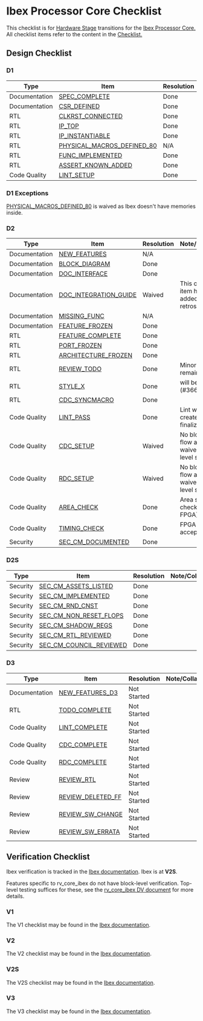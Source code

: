 # Ibex Processor Core Checklist

This checklist is for [Hardware Stage][] transitions for the [Ibex Processor Core.](../README.md)
All checklist items refer to the content in the [Checklist.](../../../../../doc/project_governance/checklist/README.md)

[Hardware Stage]: ../../../../../doc/project_governance/development_stages.md


## Design Checklist

### D1

Type          | Item                           | Resolution  | Note/Collaterals
--------------|--------------------------------|-------------|------------------
Documentation | [SPEC_COMPLETE][]              | Done        |
Documentation | [CSR_DEFINED][]                | Done        | lowRISC/ibex#307
RTL           | [CLKRST_CONNECTED][]           | Done        |
RTL           | [IP_TOP][]                     | Done        |
RTL           | [IP_INSTANTIABLE][]            | Done        |
RTL           | [PHYSICAL_MACROS_DEFINED_80][] | N/A         |
RTL           | [FUNC_IMPLEMENTED][]           | Done        |
RTL           | [ASSERT_KNOWN_ADDED][]         | Done        |
Code Quality  | [LINT_SETUP][]                 | Done        |


[SPEC_COMPLETE]:              ../../../../../doc/project_governance/checklist/README.md#spec_complete
[CSR_DEFINED]:                ../../../../../doc/project_governance/checklist/README.md#csr_defined
[CLKRST_CONNECTED]:           ../../../../../doc/project_governance/checklist/README.md#clkrst_connected
[IP_TOP]:                     ../../../../../doc/project_governance/checklist/README.md#ip_top
[IP_INSTANTIABLE]:            ../../../../../doc/project_governance/checklist/README.md#ip_instantiable
[PHYSICAL_MACROS_DEFINED_80]: ../../../../../doc/project_governance/checklist/README.md#physical_macros_defined_80
[FUNC_IMPLEMENTED]:           ../../../../../doc/project_governance/checklist/README.md#func_implemented
[ASSERT_KNOWN_ADDED]:         ../../../../../doc/project_governance/checklist/README.md#assert_known_added
[LINT_SETUP]:                 ../../../../../doc/project_governance/checklist/README.md#lint_setup

### D1 Exceptions

[PHYSICAL_MACROS_DEFINED_80][] is waived as Ibex doesn't have memories inside.

### D2

Type          | Item                      | Resolution  | Note/Collaterals
--------------|---------------------------|-------------|------------------
Documentation | [NEW_FEATURES][]          | N/A         |
Documentation | [BLOCK_DIAGRAM][]         | Done        |
Documentation | [DOC_INTERFACE][]         | Done        |
Documentation | [DOC_INTEGRATION_GUIDE][] | Waived      | This checklist item has been added retrospectively.
Documentation | [MISSING_FUNC][]          | N/A         |
Documentation | [FEATURE_FROZEN][]        | Done        |
RTL           | [FEATURE_COMPLETE][]      | Done        |
RTL           | [PORT_FROZEN][]           | Done        |
RTL           | [ARCHITECTURE_FROZEN][]   | Done        |
RTL           | [REVIEW_TODO][]           | Done        | Minor TODOs remain, waived
RTL           | [STYLE_X][]               | Done        | will be reworked (#366)
RTL           | [CDC_SYNCMACRO][]         | Done        |
Code Quality  | [LINT_PASS][]             | Done        | Lint waivers created, not finalized
Code Quality  | [CDC_SETUP][]             | Waived      | No block-level flow available - waived to top-level signoff.
Code Quality  | [RDC_SETUP][]             | Waived      | No block-level flow available - waived to top-level signoff.
Code Quality  | [AREA_CHECK][]            | Done        | Area smoke check done (on FPGA)
Code Quality  | [TIMING_CHECK][]          | Done        | FPGA timing acceptable
Security      | [SEC_CM_DOCUMENTED][]     | Done        |

[NEW_FEATURES]:          ../../../../../doc/project_governance/checklist/README.md#new_features
[BLOCK_DIAGRAM]:         ../../../../../doc/project_governance/checklist/README.md#block_diagram
[DOC_INTERFACE]:         ../../../../../doc/project_governance/checklist/README.md#doc_interface
[DOC_INTEGRATION_GUIDE]: ../../../../../doc/project_governance/checklist/README.md#doc_integration_guide
[MISSING_FUNC]:          ../../../../../doc/project_governance/checklist/README.md#missing_func
[FEATURE_FROZEN]:        ../../../../../doc/project_governance/checklist/README.md#feature_frozen
[FEATURE_COMPLETE]:      ../../../../../doc/project_governance/checklist/README.md#feature_complete
[PORT_FROZEN]:           ../../../../../doc/project_governance/checklist/README.md#port_frozen
[ARCHITECTURE_FROZEN]:   ../../../../../doc/project_governance/checklist/README.md#architecture_frozen
[REVIEW_TODO]:           ../../../../../doc/project_governance/checklist/README.md#review_todo
[STYLE_X]:               ../../../../../doc/project_governance/checklist/README.md#style_x
[CDC_SYNCMACRO]:         ../../../../../doc/project_governance/checklist/README.md#cdc_syncmacro
[LINT_PASS]:             ../../../../../doc/project_governance/checklist/README.md#lint_pass
[CDC_SETUP]:             ../../../../../doc/project_governance/checklist/README.md#cdc_setup
[RDC_SETUP]:             ../../../../../doc/project_governance/checklist/README.md#rdc_setup
[AREA_CHECK]:            ../../../../../doc/project_governance/checklist/README.md#area_check
[TIMING_CHECK]:          ../../../../../doc/project_governance/checklist/README.md#timing_check
[SEC_CM_DOCUMENTED]:     ../../../../../doc/project_governance/checklist/README.md#sec_cm_documented

### D2S

 Type         | Item                         | Resolution  | Note/Collaterals
--------------|------------------------------|-------------|------------------
Security      | [SEC_CM_ASSETS_LISTED][]     | Done        |
Security      | [SEC_CM_IMPLEMENTED][]       | Done        |
Security      | [SEC_CM_RND_CNST][]          | Done        |
Security      | [SEC_CM_NON_RESET_FLOPS][]   | Done        |
Security      | [SEC_CM_SHADOW_REGS][]       | Done        |
Security      | [SEC_CM_RTL_REVIEWED][]      | Done        |
Security      | [SEC_CM_COUNCIL_REVIEWED][]  | Done        |

[SEC_CM_ASSETS_LISTED]:    ../../../../../doc/project_governance/checklist/README.md#sec_cm_assets_listed
[SEC_CM_IMPLEMENTED]:      ../../../../../doc/project_governance/checklist/README.md#sec_cm_implemented
[SEC_CM_RND_CNST]:         ../../../../../doc/project_governance/checklist/README.md#sec_cm_rnd_cnst
[SEC_CM_NON_RESET_FLOPS]:  ../../../../../doc/project_governance/checklist/README.md#sec_cm_non_reset_flops
[SEC_CM_SHADOW_REGS]:      ../../../../../doc/project_governance/checklist/README.md#sec_cm_shadow_regs
[SEC_CM_RTL_REVIEWED]:     ../../../../../doc/project_governance/checklist/README.md#sec_cm_rtl_reviewed
[SEC_CM_COUNCIL_REVIEWED]: ../../../../../doc/project_governance/checklist/README.md#sec_cm_council_reviewed

### D3

 Type         | Item                    | Resolution  | Note/Collaterals
--------------|-------------------------|-------------|------------------
Documentation | [NEW_FEATURES_D3][]     | Not Started |
RTL           | [TODO_COMPLETE][]       | Not Started |
Code Quality  | [LINT_COMPLETE][]       | Not Started |
Code Quality  | [CDC_COMPLETE][]        | Not Started |
Code Quality  | [RDC_COMPLETE][]        | Not Started |
Review        | [REVIEW_RTL][]          | Not Started |
Review        | [REVIEW_DELETED_FF][]   | Not Started |
Review        | [REVIEW_SW_CHANGE][]    | Not Started |
Review        | [REVIEW_SW_ERRATA][]    | Not Started |

[NEW_FEATURES_D3]:      ../../../../../doc/project_governance/checklist/README.md#new_features_d3
[TODO_COMPLETE]:        ../../../../../doc/project_governance/checklist/README.md#todo_complete
[LINT_COMPLETE]:        ../../../../../doc/project_governance/checklist/README.md#lint_complete
[CDC_COMPLETE]:         ../../../../../doc/project_governance/checklist/README.md#cdc_complete
[RDC_COMPLETE]:         ../../../../../doc/project_governance/checklist/README.md#rdc_complete
[REVIEW_RTL]:           ../../../../../doc/project_governance/checklist/README.md#review_rtl
[REVIEW_DELETED_FF]:    ../../../../../doc/project_governance/checklist/README.md#review_deleted_ff
[REVIEW_SW_CHANGE]:     ../../../../../doc/project_governance/checklist/README.md#review_sw_change
[REVIEW_SW_ERRATA]:     ../../../../../doc/project_governance/checklist/README.md#review_sw_errata

## Verification Checklist

Ibex verification is tracked in the [Ibex documentation](https://ibex-core.readthedocs.io/en/latest/03_reference/verification_stages.html).
Ibex is at **V2S**.

Features specific to rv_core_ibex do not have block-level verification.
Top-level testing suffices for these, see the [rv_core_ibex DV document](../dv/README.md) for more details.

### V1

The V1 checklist may be found in the [Ibex documentation](https://ibex-core.readthedocs.io/en/latest/03_reference/verification_stages.html#v1-checklist).

### V2

The V2 checklist may be found in the [Ibex documentation](https://ibex-core.readthedocs.io/en/latest/03_reference/verification_stages.html#v2-checklist).

### V2S

The V2S checklist may be found in the [Ibex documentation](https://ibex-core.readthedocs.io/en/latest/03_reference/verification_stages.html#v2s-checklist).

### V3

The V3 checklist may be found in the [Ibex documentation](https://ibex-core.readthedocs.io/en/latest/03_reference/verification_stages.html#v3-checklist).
